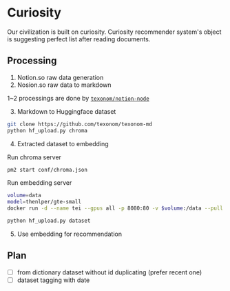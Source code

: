 # Curiosity

Our civilization is built on curiosity. Curiosity recommender system's object is suggesting perfect list after reading documents.

## Processing

1. Notion.so raw data generation
2. Nosion.so raw data to markdown

1~2 processings are done by [`texonom/notion-node`](https://github.com/texonom/notion-node)

3. Markdown to Huggingface dataset

```sh
git clone https://github.com/texonom/texonom-md
python hf_upload.py chroma
```

4. Extracted dataset to embedding

Run chroma server

```sh
pm2 start conf/chroma.json
```

Run embedding server

```sh
volume=data
model=thenlper/gte-small
docker run -d --name tei --gpus all -p 8080:80 -v $volume:/data --pull always ghcr.io/huggingface/text-embeddings-inference:0.3.0 --model-id $model
```

```bash
python hf_upload.py dataset
```

5. Use embedding for recommendation



## Plan
- [ ] from dictionary dataset without id duplicating (prefer recent one)
- [ ] dataset tagging with date 